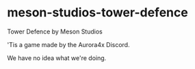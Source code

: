 # meson-studios-tower-defence
Tower Defence by Meson Studios

'Tis a game made by the Aurora4x Discord.

We have no idea what we're doing.

